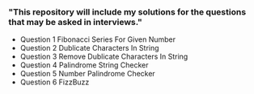### "This repository will include my solutions for the questions that may be asked in interviews."

- Question 1 Fibonacci Series For Given Number
- Question 2 Dublicate Characters In String
- Question 3 Remove Dublicate Characters In String
- Question 4 Palindrome String Checker
- Question 5 Number Palindrome Checker
- Question 6 FizzBuzz
